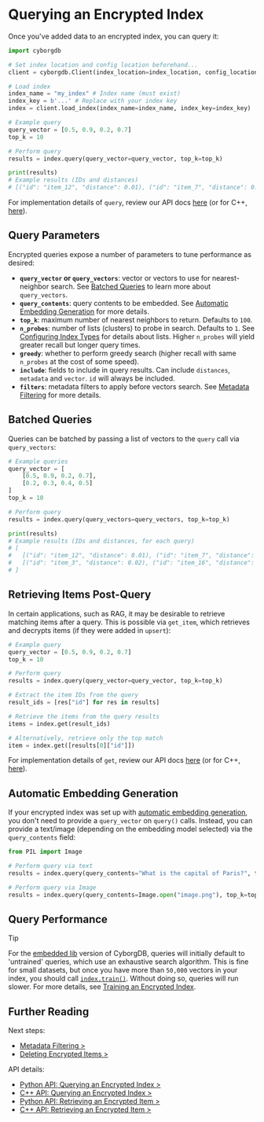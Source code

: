 # Querying an Encrypted Index

Once you've added data to an encrypted index, you can query it:

```python
import cyborgdb

# Set index location and config location beforehand...
client = cyborgdb.Client(index_location=index_location, config_location=config_location)

# Load index
index_name = "my_index" # Index name (must exist)
index_key = b'...' # Replace with your index key
index = client.load_index(index_name=index_name, index_key=index_key)

# Example query
query_vector = [0.5, 0.9, 0.2, 0.7]
top_k = 10

# Perform query
results = index.query(query_vector=query_vector, top_k=top_k)

print(results)
# Example results (IDs and distances)
# [("id": "item_12", "distance": 0.01), ("id": "item_7", "distance": 0.04), ...]
```

For implementation details of `query`, review our API docs [here](../../reference/python/py-api.md#query) (or for C++, [here](../../reference/cpp/cpp-api.md#query)).

## Query Parameters

Encrypted queries expose a number of parameters to tune performance as desired:

- **`query_vector` or `query_vectors`**: vector or vectors to use for nearest-neighbor search. See [Batched Queries](#batched-queries) to learn more about `query_vectors`.
- **`query_contents`**: query contents to be embedded. See [Automatic Embedding Generation](#automatic-embedding-generation) for more details.
- **`top_k`**: maximum number of nearest neighbors to return. Defaults to `100`.
- **`n_probes`**: number of lists (clusters) to probe in search. Defaults to `1`. See [Configuring Index Types](../2.encrypted-indexes/2.3.configuring-encrypted-index.md#configuring-an-encrypted-index) for details about lists. Higher `n_probes` will yield greater recall but longer query times.
- **`greedy`**: whether to perform greedy search (higher recall with same `n_probes` at the cost of some speed).
- **`include`**: fields to include in query results. Can include `distances`, `metadata` and `vector`. `id` will always be included.
- **`filters`**: metadata filters to apply before vectors search. See [Metadata Filtering](./3.3.metadata-filtering.md) for more details.

## Batched Queries

Queries can be batched by passing a list of vectors to the `query` call via `query_vectors`:

```python
# Example queries
query_vector = [
    [0.5, 0.9, 0.2, 0.7],
    [0.2, 0.3, 0.4, 0.5]
]
top_k = 10

# Perform query
results = index.query(query_vectors=query_vectors, top_k=top_k)

print(results)
# Example results (IDs and distances, for each query)
# [
#   [("id": "item_12", "distance": 0.01), ("id": "item_7", "distance": 0.04), ...], # Query #1
#   [("id": "item_3", "distance": 0.02), ("id": "item_16", "distance": 0.12), ...]  # Query #2
# ]
```

## Retrieving Items Post-Query

In certain applications, such as RAG, it may be desirable to retrieve matching items after a query. This is possible via `get_item`, which retrieves and decrypts items (if they were added in `upsert`):

```python
# Example query
query_vector = [0.5, 0.9, 0.2, 0.7]
top_k = 10

# Perform query
results = index.query(query_vector=query_vector, top_k=top_k)

# Extract the item IDs from the query
result_ids = [res["id"] for res in results]

# Retrieve the items from the query results
items = index.get(result_ids)

# Alternatively, retrieve only the top match
item = index.get([results[0]["id"]])
```

For implementation details of `get`, review our API docs [here](../../reference/python/py-api.md#get) (or for C++, [here](../../reference/cpp/cpp-api.md#get)).

## Automatic Embedding Generation

If your encrypted index was set up with [automatic embedding generation](../2.encrypted-indexes/2.1.creating-encrypted-index.md#automatic-embedding-generation), you don't need to provide a `query_vector` on `query()` calls. Instead, you can provide a text/image (depending on the embedding model selected) via the `query_contents` field:

```python
from PIL import Image

# Perform query via text
results = index.query(query_contents="What is the capital of Paris?", top_k=top_k)

# Perform query via Image
results = index.query(query_contents=Image.open("image.png"), top_k=top_k)
```

## Query Performance

> [!TIP]
> For the [embedded lib](../0.overview/0.1.deployment-models.md) version of CyborgDB, queries will initially default to 'untrained' queries, which use an exhaustive search algorithm. This is fine for small datasets, but once you have more than `50,000` vectors in your index, you should call [`index.train()`](../4.embedded-lib-specifics/4.0.train-index.md). Without doing so, queries will run slower. For more details, see [Training an Encrypted Index](../4.embedded-lib-specifics/4.0.train-index.md).

## Further Reading

Next steps:

- [Metadata Filtering >](./3.3.metadata-filtering.md)
- [Deleting Encrypted Items >](./3.4.delete.md)

API details:

- [Python API: Querying an Encrypted Index >](../../reference/python/py-api.md#query)
- [C++ API: Querying an Encrypted Index >](../../reference/cpp/cpp-api.md#query)
- [Python API: Retrieving an Encrypted Item >](../../reference/python/py-api.md#get)
- [C++ API: Retrieving an Encrypted Item >](../../reference/cpp/cpp-api.md#get)